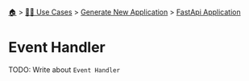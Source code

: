 <!--startTocHeader-->
[🏠](../../../README.md) > [👷🏽 Use Cases](../../README.md) > [Generate New Application](../README.md) > [FastApi Application](README.md)
# Event Handler
<!--endTocHeader-->
TODO: Write about `Event Handler`
<!--startTocSubTopic-->
<!--endTocSubTopic-->